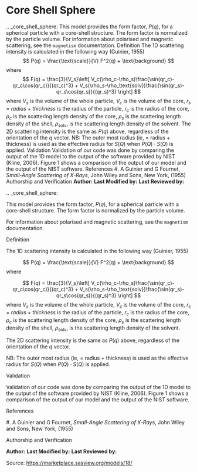 # Core Shell Sphere

.. _core_shell_sphere: This model provides the form factor, $P(q)$, for a spherical particle with a core-shell structure. The form factor is normalized by the particle volume. For information about polarised and magnetic scattering, see the `magnetism` documentation. Definition The 1D scattering intensity is calculated in the following way (Guinier, 1955) $$  P(q) = \frac{\text{scale}}{V} F^2(q) + \text{background} $$ where $$  F(q) = \frac{3}{V_s}\left[ V_c(\rho_c-\rho_s)\frac{\sin(qr_c)-qr_c\cos(qr_c)}{(qr_c)^3} + V_s(\rho_s-\rho_\text{solv})\frac{\sin(qr_s)-qr_s\cos(qr_s)}{(qr_s)^3} \right] $$ where $V_s$ is the volume of the whole particle, $V_c$ is the volume of the core, $r_s$ = $radius$ + $thickness$ is the radius of the particle, $r_c$ is the radius of the core, $\rho_c$ is the scattering length density of the core, $\rho_s$ is the scattering length density of the shell, $\rho_\text{solv}$, is the scattering length density of the solvent. The 2D scattering intensity is the same as $P(q)$ above, regardless of the orientation of the $q$ vector. NB: The outer most radius (ie, = radius + thickness) is used as the effective radius for $S(Q)$ when $P(Q) \cdot S(Q)$ is applied. Validation Validation of our code was done by comparing the output of the 1D model to the output of the software provided by NIST (Kline, 2006). Figure 1 shows a comparison of the output of our model and the output of the NIST software. References #. A Guinier and G Fournet, *Small-Angle Scattering of X-Rays*,    John Wiley and Sons, New York, (1955) Authorship and Verification **Author:** **Last Modified by:** **Last Reviewed by:**

.. _core_shell_sphere:

This model provides the form factor, $P(q)$, for a spherical particle with a core-shell structure. The form factor is normalized by the particle volume.

For information about polarised and magnetic scattering, see the `magnetism` documentation.

Definition

The 1D scattering intensity is calculated in the following way (Guinier, 1955)

$$  P(q) = \frac{\text{scale}}{V} F^2(q) + \text{background} $$ where

$$  F(q) = \frac{3}{V_s}\left[ V_c(\rho_c-\rho_s)\frac{\sin(qr_c)-qr_c\cos(qr_c)}{(qr_c)^3} + V_s(\rho_s-\rho_\text{solv})\frac{\sin(qr_s)-qr_s\cos(qr_s)}{(qr_s)^3} \right] $$ where $V_s$ is the volume of the whole particle, $V_c$ is the volume of the core, $r_s$ = $radius$ + $thickness$ is the radius of the particle, $r_c$ is the radius of the core, $\rho_c$ is the scattering length density of the core, $\rho_s$ is the scattering length density of the shell, $\rho_\text{solv}$, is the scattering length density of the solvent.

The 2D scattering intensity is the same as $P(q)$ above, regardless of the orientation of the $q$ vector.

NB: The outer most radius (ie, = radius + thickness) is used as the effective radius for $S(Q)$ when $P(Q) \cdot S(Q)$ is applied.

Validation

Validation of our code was done by comparing the output of the 1D model to the output of the software provided by NIST (Kline, 2006). Figure 1 shows a comparison of the output of our model and the output of the NIST software.

References

#. A Guinier and G Fournet, *Small-Angle Scattering of X-Rays*,    John Wiley and Sons, New York, (1955)

Authorship and Verification

**Author:** **Last Modified by:** **Last Reviewed by:**

Source: https://marketplace.sasview.org/models/18/

